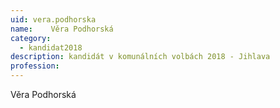 ```yaml
---
uid: vera.podhorska
name:    Věra Podhorská
category:
  - kandidat2018
description: kandidát v komunálních volbách 2018 - Jihlava
profession: 
---
```


Věra Podhorská
